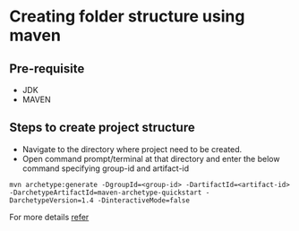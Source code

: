 # Creating folder structure using maven

## Pre-requisite
- JDK
- MAVEN

## Steps to create project structure
- Navigate to the directory where project need to be created.
- Open command prompt/terminal at that directory and enter the below command specifying group-id and artifact-id
```
mvn archetype:generate -DgroupId=<group-id> -DartifactId=<artifact-id> -DarchetypeArtifactId=maven-archetype-quickstart -DarchetypeVersion=1.4 -DinteractiveMode=false
```

For more details [refer](https://maven.apache.org/guides/getting-started/maven-in-five-minutes.html)